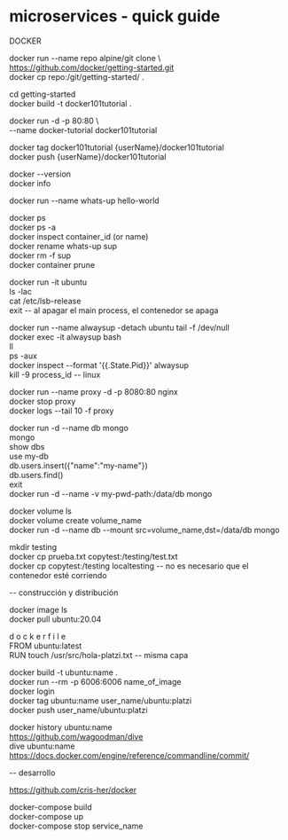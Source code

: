 # microservices - quick guide  

DOCKER  

docker run --name repo alpine/git clone \  
  https://github.com/docker/getting-started.git  
docker cp repo:/git/getting-started/ .  

cd getting-started  
docker build -t docker101tutorial .  

docker run -d -p 80:80 \  
  --name docker-tutorial docker101tutorial  

docker tag docker101tutorial {userName}/docker101tutorial  
docker push {userName}/docker101tutorial  

docker --version  
docker info  

docker run --name whats-up hello-world  

docker ps  
docker ps -a  
docker inspect container_id (or name)  
docker rename whats-up sup  
docker rm -f sup  
docker container prune  

docker run -it ubuntu  
ls -lac  
cat /etc/lsb-release  
exit  -- al apagar el main process, el contenedor se apaga  

docker run --name alwaysup -detach ubuntu tail -f /dev/null  
docker exec -it alwaysup bash  
ll  
ps -aux  
docker inspect --format '{{.State.Pid}}' alwaysup  
kill -9 process_id  -- linux  

docker run --name proxy -d -p 8080:80 nginx  
docker stop proxy  
docker logs --tail 10 -f proxy  

docker run -d --name db mongo  
mongo  
show dbs  
use my-db  
db.users.insert({"name":"my-name"})  
db.users.find()  
exit  
docker run -d --name -v my-pwd-path:/data/db mongo  

docker volume ls  
docker volume create volume_name  
docker run -d --name db --mount src=volume_name,dst=/data/db mongo  

mkdir testing  
docker cp prueba.txt copytest:/testing/test.txt  
docker cp copytest:/testing localtesting  -- no es necesario que el contenedor esté corriendo  

-- construcción y distribución  

docker image ls  
docker pull ubuntu:20.04

d o c k e r    f i l e  
FROM ubuntu:latest  
RUN touch /usr/src/hola-platzi.txt  -- misma capa

docker build -t ubuntu:name .  
docker run --rm -p 6006:6006 name_of_image  
docker login  
docker tag ubuntu:name user_name/ubuntu:platzi  
docker push user_name/ubuntu:platzi  

docker history ubuntu:name  
https://github.com/wagoodman/dive  
dive ubuntu:name  
https://docs.docker.com/engine/reference/commandline/commit/  

-- desarrollo  

https://github.com/cris-her/docker  


docker-compose build   
docker-compose up  
docker-compose stop service_name  

